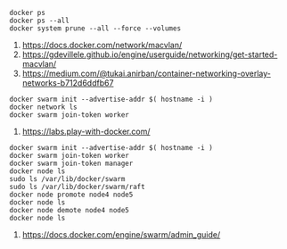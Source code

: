 ```
docker ps
docker ps --all
docker system prune --all --force --volumes
```
1. https://docs.docker.com/network/macvlan/
2. https://gdevillele.github.io/engine/userguide/networking/get-started-macvlan/
3. https://medium.com/@tukai.anirban/container-networking-overlay-networks-b712d6ddfb67
```
docker swarm init --advertise-addr $( hostname -i )
docker network ls
docker swarm join-token worker
```
1. https://labs.play-with-docker.com/
```
docker swarm init --advertise-addr $( hostname -i )
docker swarm join-token worker
docker swarm join-token manager
docker node ls
sudo ls /var/lib/docker/swarm
sudo ls /var/lib/docker/swarm/raft
docker node promote node4 node5
docker node ls
docker node demote node4 node5
docker node ls
```
1. https://docs.docker.com/engine/swarm/admin_guide/
